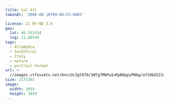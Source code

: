```yaml
---
title: Col Alt
takenAt: '2008-08-18T09:00:53.000Z'

license: CC BY-ND 3.0
geo:
  lat: 46.553194
  lng: 11.88549
tags:
  - AltaBadia
  - SouthTirol
  - Italy
  - nature
  - portrait-format
url: >-
  //images.ctfassets.net/bncv3c2gt878/1WTg7M6PaIuRpB0ppyPWbg/a73d6d221ceffb190e2e15b48f7d36b3/col-alt_4343893556_o
size: 2175303
image:
  width: 2014
  height: 3039
---
```

